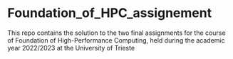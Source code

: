 # Foundation_of_HPC_assignement
This repo contains the solution to the two final assignments for the course of Foundation of High-Performance Computing, held during the academic year 2022/2023 at the University of Trieste
